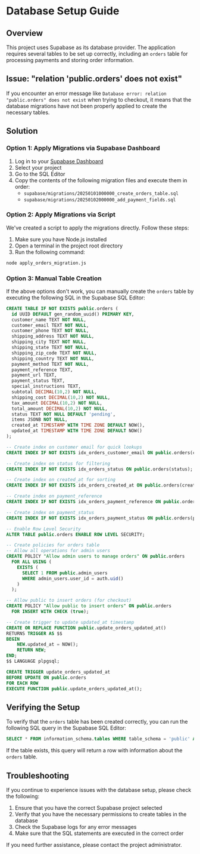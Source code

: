 # Database Setup Guide

## Overview

This project uses Supabase as its database provider. The application requires several tables to be set up correctly, including an `orders` table for processing payments and storing order information.

## Issue: "relation 'public.orders' does not exist"

If you encounter an error message like `Database error: relation "public.orders" does not exist` when trying to checkout, it means that the database migrations have not been properly applied to create the necessary tables.

## Solution

### Option 1: Apply Migrations via Supabase Dashboard

1. Log in to your [Supabase Dashboard](https://app.supabase.com/)
2. Select your project
3. Go to the SQL Editor
4. Copy the contents of the following migration files and execute them in order:
   - `supabase/migrations/20250101000000_create_orders_table.sql`
   - `supabase/migrations/20250102000000_add_payment_fields.sql`

### Option 2: Apply Migrations via Script

We've created a script to apply the migrations directly. Follow these steps:

1. Make sure you have Node.js installed
2. Open a terminal in the project root directory
3. Run the following command:

```bash
node apply_orders_migration.js
```

### Option 3: Manual Table Creation

If the above options don't work, you can manually create the `orders` table by executing the following SQL in the Supabase SQL Editor:

```sql
CREATE TABLE IF NOT EXISTS public.orders (
  id UUID DEFAULT gen_random_uuid() PRIMARY KEY,
  customer_name TEXT NOT NULL,
  customer_email TEXT NOT NULL,
  customer_phone TEXT NOT NULL,
  shipping_address TEXT NOT NULL,
  shipping_city TEXT NOT NULL,
  shipping_state TEXT NOT NULL,
  shipping_zip_code TEXT NOT NULL,
  shipping_country TEXT NOT NULL,
  payment_method TEXT NOT NULL,
  payment_reference TEXT,
  payment_url TEXT,
  payment_status TEXT,
  special_instructions TEXT,
  subtotal DECIMAL(10,2) NOT NULL,
  shipping_cost DECIMAL(10,2) NOT NULL,
  tax_amount DECIMAL(10,2) NOT NULL,
  total_amount DECIMAL(10,2) NOT NULL,
  status TEXT NOT NULL DEFAULT 'pending',
  items JSONB NOT NULL,
  created_at TIMESTAMP WITH TIME ZONE DEFAULT NOW(),
  updated_at TIMESTAMP WITH TIME ZONE DEFAULT NOW()
);

-- Create index on customer email for quick lookups
CREATE INDEX IF NOT EXISTS idx_orders_customer_email ON public.orders(customer_email);

-- Create index on status for filtering
CREATE INDEX IF NOT EXISTS idx_orders_status ON public.orders(status);

-- Create index on created_at for sorting
CREATE INDEX IF NOT EXISTS idx_orders_created_at ON public.orders(created_at DESC);

-- Create index on payment_reference
CREATE INDEX IF NOT EXISTS idx_orders_payment_reference ON public.orders(payment_reference);

-- Create index on payment_status
CREATE INDEX IF NOT EXISTS idx_orders_payment_status ON public.orders(payment_status);

-- Enable Row Level Security
ALTER TABLE public.orders ENABLE ROW LEVEL SECURITY;

-- Create policies for orders table
-- Allow all operations for admin users
CREATE POLICY "Allow admin users to manage orders" ON public.orders
  FOR ALL USING (
    EXISTS (
      SELECT 1 FROM public.admin_users
      WHERE admin_users.user_id = auth.uid()
    )
  );

-- Allow public to insert orders (for checkout)
CREATE POLICY "Allow public to insert orders" ON public.orders
  FOR INSERT WITH CHECK (true);

-- Create trigger to update updated_at timestamp
CREATE OR REPLACE FUNCTION public.update_orders_updated_at()
RETURNS TRIGGER AS $$
BEGIN
    NEW.updated_at = NOW();
    RETURN NEW;
END;
$$ LANGUAGE plpgsql;

CREATE TRIGGER update_orders_updated_at
BEFORE UPDATE ON public.orders
FOR EACH ROW
EXECUTE FUNCTION public.update_orders_updated_at();
```

## Verifying the Setup

To verify that the `orders` table has been created correctly, you can run the following SQL query in the Supabase SQL Editor:

```sql
SELECT * FROM information_schema.tables WHERE table_schema = 'public' AND table_name = 'orders';
```

If the table exists, this query will return a row with information about the `orders` table.

## Troubleshooting

If you continue to experience issues with the database setup, please check the following:

1. Ensure that you have the correct Supabase project selected
2. Verify that you have the necessary permissions to create tables in the database
3. Check the Supabase logs for any error messages
4. Make sure that the SQL statements are executed in the correct order

If you need further assistance, please contact the project administrator.